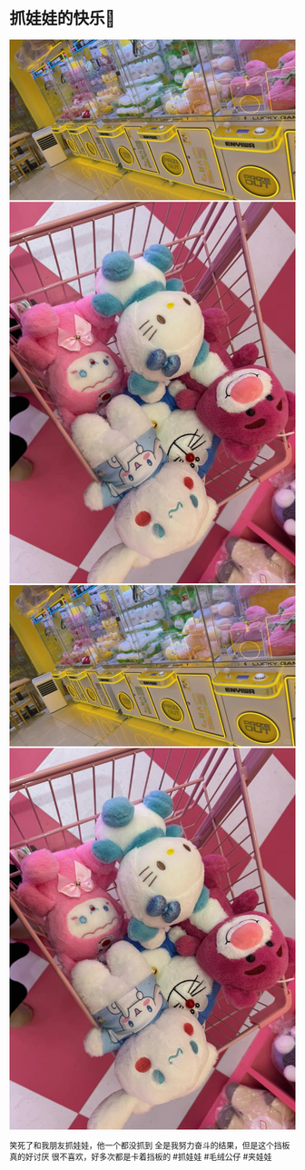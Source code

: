 # 抓娃娃的快乐🎉

![](img/95016d71-b2f3-458f-b5da-8f8bef096835.jpg)
![](img/6470d5c1-5a27-4579-863c-edaeddba6b32.jpg)
![](img/ac605ca4-7b7a-4907-8b99-17dbd8000184.jpg)
![](img/f853e083-a85d-425d-aab6-7a6288e1ea3a.jpg)

笑死了和我朋友抓娃娃，他一个都没抓到
全是我努力奋斗的结果，但是这个挡板真的好讨厌
很不喜欢，好多次都是卡着挡板的
#抓娃娃 #毛绒公仔 #夹娃娃
